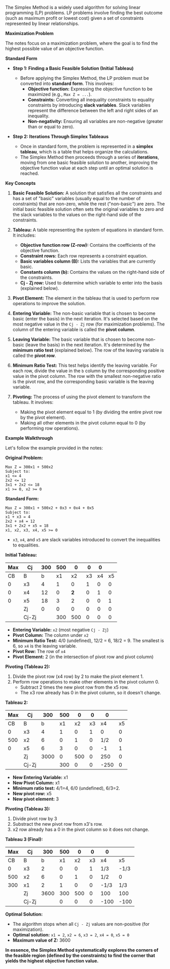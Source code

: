 The Simplex Method is a widely used algorithm for solving linear programming (LP) problems. LP problems involve finding the best outcome (such as maximum profit or lowest cost) given a set of constraints represented by linear relationships.

**Maximization Problem**

The notes focus on a maximization problem, where the goal is to find the highest possible value of an objective function.

**Standard Form**

*   **Step 1:  Finding a Basic Feasible Solution (Initial Tableau)**
    *   Before applying the Simplex Method, the LP problem must be converted into **standard form**. This involves:
        *   **Objective function:**  Expressing the objective function to be maximized (e.g., `Max Z = ...`).
        *   **Constraints:** Converting all inequality constraints to equality constraints by introducing **slack variables**. Slack variables represent the difference between the left and right sides of an inequality.
        *   **Non-negativity:** Ensuring all variables are non-negative (greater than or equal to zero).

*   **Step 2: Iterations Through Simplex Tableaus**
    *   Once in standard form, the problem is represented in a **simplex tableau**, which is a table that helps organize the calculations.
    *   The Simplex Method then proceeds through a series of **iterations**, moving from one basic feasible solution to another, improving the objective function value at each step until an optimal solution is reached.

**Key Concepts**

1. **Basic Feasible Solution:** A solution that satisfies all the constraints and has a set of "basic" variables (usually equal to the number of constraints) that are non-zero, while the rest ("non-basic") are zero. The initial basic feasible solution often sets the original variables to zero and the slack variables to the values on the right-hand side of the constraints.

2. **Tableau:** A table representing the system of equations in standard form. It includes:
    *   **Objective function row (Z-row):** Contains the coefficients of the objective function.
    *   **Constraint rows:** Each row represents a constraint equation.
    *   **Basic variables column (B):**  Lists the variables that are currently basic.
    *   **Constants column (b):** Contains the values on the right-hand side of the constraints.
    *   **Cj - Zj row:**  Used to determine which variable to enter into the basis (explained below).

3. **Pivot Element:** The element in the tableau that is used to perform row operations to improve the solution.

4. **Entering Variable:** The non-basic variable that is chosen to become basic (enter the basis) in the next iteration. It's selected based on the most negative value in the `Cj - Zj` row (for maximization problems). The column of the entering variable is called the **pivot column**.

5. **Leaving Variable:** The basic variable that is chosen to become non-basic (leave the basis) in the next iteration. It's determined by the **minimum ratio test** (explained below). The row of the leaving variable is called the **pivot row**.

6. **Minimum Ratio Test:** This test helps identify the leaving variable. For each row, divide the value in the `b` column by the corresponding positive value in the pivot column. The row with the smallest non-negative ratio is the pivot row, and the corresponding basic variable is the leaving variable.

7. **Pivoting:** The process of using the pivot element to transform the tableau. It involves:
    *   Making the pivot element equal to 1 (by dividing the entire pivot row by the pivot element).
    *   Making all other elements in the pivot column equal to 0 (by performing row operations).

**Example Walkthrough**

Let's follow the example provided in the notes:

**Original Problem:**

```
Max Z = 300x1 + 500x2
Subject to:
x1 <= 4
2x2 <= 12
3x1 + 2x2 <= 18
x1 >= 0, x2 >= 0
```

**Standard Form:**

```
Max Z = 300x1 + 500x2 + 0x3 + 0x4 + 0x5
Subject to:
x1 + x3 = 4
2x2 + x4 = 12
3x1 + 2x2 + x5 = 18
x1, x2, x3, x4, x5 >= 0
```

*   `x3`, `x4`, and `x5` are slack variables introduced to convert the inequalities to equalities.

**Initial Tableau:**

| Max | Cj | 300 | 500 | 0   | 0   | 0   |     |
| --- | --- | --- | --- | --- | --- | --- | --- |
| CB  | B   | b   | x1  | x2  | x3  | x4  | x5  |
| 0   | x3  | 4   | 1   | 0   | 1   | 0   | 0   |
| 0   | x4  | 12  | 0   | **2** | 0   | 1   | 0   |
| 0   | x5  | 18  | 3   | 2   | 0   | 0   | 1   |
|     | Zj  | 0   | 0   | 0   | 0   | 0   | 0   |
|     | Cj-Zj|     | 300 | 500 | 0   | 0   | 0   |

*   **Entering Variable:** `x2` (most negative `Cj - Zj`)
*   **Pivot Column:** The column under `x2`
*   **Minimum Ratio Test:** 4/0 (undefined), 12/2 = 6, 18/2 = 9. The smallest is 6, so `x4` is the leaving variable.
*   **Pivot Row:** The row of `x4`
*   **Pivot Element:** 2 (in the intersection of pivot row and pivot column)

**Pivoting (Tableau 2):**

1. Divide the pivot row (x4 row) by 2 to make the pivot element 1.
2. Perform row operations to make other elements in the pivot column 0.
    *   Subtract 2 times the new pivot row from the x5 row.
    *   The x3 row already has 0 in the pivot column, so it doesn't change.

**Tableau 2:**

| Max | Cj    | 300 | 500 | 0   | 0    | 0   |     |
| --- | ----- | --- | --- | --- | ---- | --- | --- |
| CB  | B     | b   | x1  | x2  | x3  | x4   | x5  |
| 0   | x3    | 4   | 1   | 0   | 1   | 0    | 0   |
| 500 | x2    | 6   | 0   | 1   | 0   | 1/2  | 0   |
| 0   | x5    | 6   | 3   | 0   | 0   | -1   | 1   |
|     | Zj    | 3000| 0   | 500 | 0   | 250  | 0   |
|     | Cj-Zj |     | 300 | 0   | 0   | -250 | 0   |

*   **New Entering Variable:**  x1
*   **New Pivot Column:** x1
*   **Minimum ratio test:** 4/1=4, 6/0 (undefined), 6/3=2.
*   **New pivot row:** x5
*   **New pivot element:** 3

**Pivoting (Tableau 3):**
1. Divide pivot row by 3
2. Substract the new pivot row from x3's row.
3. x2 row already has a 0 in the pivot column so it does not change.

**Tableau 3 (Final):**

| Max | Cj    | 300 | 500 | 0    | 0     | 0    |     |
| --- | ----- | --- | --- | ---- | ----- | ---- | --- |
| CB  | B     | b   | x1  | x2  | x3   | x4    | x5   |
| 0   | x3    | 2   | 0   | 0   | 1    | 1/3   | -1/3 |
| 500 | x2    | 6   | 0   | 1   | 0    | 1/2   | 0    |
| 300 | x1    | 2   | 1   | 0   | 0    | -1/3  | 1/3  |
|     | Zj    | 3600| 300 | 500 | 0    | 100   | 100  |
|     | Cj-Zj |     | 0   | 0   | 0    | -100  | -100 |

**Optimal Solution:**

*   The algorithm stops when all `Cj - Zj` values are non-positive (for maximization).
*   **Optimal solution:** `x1 = 2`, `x2 = 6`, `x3 = 2`, `x4 = 0`, `x5 = 0`
*   **Maximum value of Z:** 3600

**In essence, the Simplex Method systematically explores the corners of the feasible region (defined by the constraints) to find the corner that yields the highest objective function value.**
